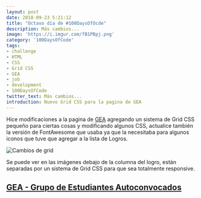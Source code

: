 ```yaml
---
layout: post
date: 2018-09-23 5:21:12
title: "Octavo día de #100DaysOfOcde"
description: Más cambios...
image: 'https://i.imgur.com/fB1PBpj.png'
category: '100DaysOfCode'
tags:
- challenge
- HTML
- CSS
- Grid CSS
- GEA
- job
- development
- 100DaysOfCode
twitter_text: Más cambios...
introduction: Nuevo Grid CSS para la pagina de GEA
---
```


Hice modificaciones a la pagina de [GEA](https://gea-uno.gitlab.io) agregando un sistema de Grid CSS pequeño para ciertas cosas y modificando algunos CSS, actualice también la versión de FontAwesome que usaba ya que la necesitaba para algunos iconos que tuve que agregar a la lista de Logros.

![Cambios de grid](https://i.imgur.com/fB1PBpj.png)

Se puede ver en las imágenes debajo de la columna del logro, están separadas por un sistema de Grid CSS para que sea totalmente responsive.

## [GEA - Grupo de Estudiantes Autoconvocados](https://gea-uno.gitlab.io)
